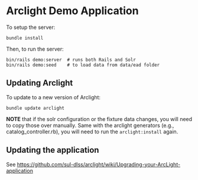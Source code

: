 # Arclight Demo Application

To setup the server:

```
bundle install
```

Then, to run the server:

```
bin/rails demo:server  # runs both Rails and Solr
bin/rails demo:seed    # to load data from data/ead folder
```

## Updating Arclight

To update to a new version of Arclight:

```
bundle update arclight
```

**NOTE** that if the solr configuration or the fixture data changes, you will need to copy those over manually. Same with the arclight generators (e.g., catalog_controller.rb), you will need to run the `arclight:install` again.

## Updating the application

See https://github.com/sul-dlss/arclight/wiki/Upgrading-your-ArcLight-application
